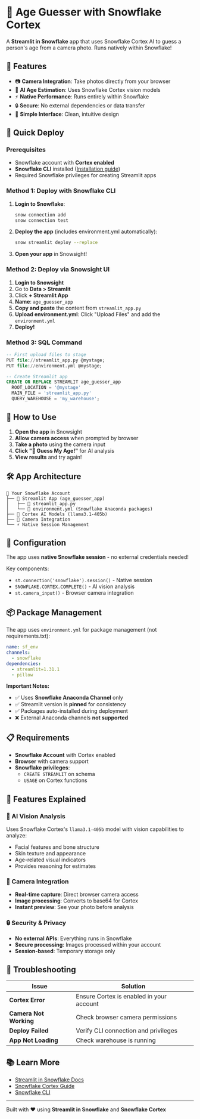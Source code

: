 # 📸 Age Guesser with Snowflake Cortex

A **Streamlit in Snowflake** app that uses Snowflake Cortex AI to guess a person's age from a camera photo. Runs natively within Snowflake!

## 🌟 Features

- 📷 **Camera Integration**: Take photos directly from your browser
- 🤖 **AI Age Estimation**: Uses Snowflake Cortex vision models
- ⚡ **Native Performance**: Runs entirely within Snowflake
- 🔒 **Secure**: No external dependencies or data transfer
- 🎯 **Simple Interface**: Clean, intuitive design

## 🚀 Quick Deploy

### Prerequisites
- Snowflake account with **Cortex enabled**
- **Snowflake CLI** installed ([Installation guide](https://docs.snowflake.com/en/developer-guide/snowflake-cli-v2/installation/installation))
- Required Snowflake privileges for creating Streamlit apps

### Method 1: Deploy with Snowflake CLI

1. **Login to Snowflake**:
   ```bash
   snow connection add
   snow connection test
   ```

2. **Deploy the app** (includes environment.yml automatically):
   ```bash
   snow streamlit deploy --replace
   ```

3. **Open your app** in Snowsight!

### Method 2: Deploy via Snowsight UI

1. **Login to Snowsight**
2. Go to **Data > Streamlit**
3. Click **+ Streamlit App**
4. **Name**: `age_guesser_app`
5. **Copy and paste** the content from `streamlit_app.py`
6. **Upload environment.yml**: Click "Upload Files" and add the `environment.yml`
7. **Deploy!**

### Method 3: SQL Command

```sql
-- First upload files to stage
PUT file://streamlit_app.py @mystage;
PUT file://environment.yml @mystage;

-- Create Streamlit app
CREATE OR REPLACE STREAMLIT age_guesser_app
  ROOT_LOCATION = '@mystage'
  MAIN_FILE = 'streamlit_app.py'
  QUERY_WAREHOUSE = 'my_warehouse';
```

## 📱 How to Use

1. **Open the app** in Snowsight
2. **Allow camera access** when prompted by browser
3. **Take a photo** using the camera input
4. **Click "🤖 Guess My Age!"** for AI analysis
5. **View results** and try again!

## 🛠️ App Architecture

```
📁 Your Snowflake Account
├── 🎯 Streamlit App (age_guesser_app)
│   ├── 📄 streamlit_app.py
│   └── 🐍 environment.yml (Snowflake Anaconda packages)
├── 🤖 Cortex AI Models (llama3.1-405b)
├── 📸 Camera Integration
└── ⚡ Native Session Management
```

## 🔧 Configuration

The app uses **native Snowflake session** - no external credentials needed!

Key components:
- `st.connection('snowflake').session()` - Native session
- `SNOWFLAKE.CORTEX.COMPLETE()` - AI vision analysis
- `st.camera_input()` - Browser camera integration

## 📦 Package Management

The app uses `environment.yml` for package management (not requirements.txt):

```yaml
name: sf_env
channels:
  - snowflake
dependencies:
  - streamlit=1.31.1
  - pillow
```

**Important Notes:**
- ✅ Uses **Snowflake Anaconda Channel** only
- ✅ Streamlit version is **pinned** for consistency  
- ✅ Packages auto-installed during deployment
- ❌ External Anaconda channels **not supported**

## 📋 Requirements

- **Snowflake Account** with Cortex enabled
- **Browser** with camera support
- **Snowflake privileges**: 
  - `CREATE STREAMLIT` on schema
  - `USAGE` on Cortex functions

## 🎯 Features Explained

### 🤖 AI Vision Analysis
Uses Snowflake Cortex's `llama3.1-405b` model with vision capabilities to analyze:
- Facial features and bone structure
- Skin texture and appearance  
- Age-related visual indicators
- Provides reasoning for estimates

### 📸 Camera Integration
- **Real-time capture**: Direct browser camera access
- **Image processing**: Converts to base64 for Cortex
- **Instant preview**: See your photo before analysis

### 🔒 Security & Privacy
- **No external APIs**: Everything runs in Snowflake
- **Secure processing**: Images processed within your account
- **Session-based**: Temporary storage only

## 🚨 Troubleshooting

| Issue | Solution |
|-------|----------|
| **Cortex Error** | Ensure Cortex is enabled in your account |
| **Camera Not Working** | Check browser camera permissions |
| **Deploy Failed** | Verify CLI connection and privileges |
| **App Not Loading** | Check warehouse is running |

## 📚 Learn More

- [Streamlit in Snowflake Docs](https://docs.snowflake.com/en/developer-guide/streamlit/about-streamlit)
- [Snowflake Cortex Guide](https://docs.snowflake.com/en/user-guide/snowflake-cortex/llm-functions)
- [Snowflake CLI](https://docs.snowflake.com/en/developer-guide/snowflake-cli-v2/index)

---

Built with ❤️ using **Streamlit in Snowflake** and **Snowflake Cortex** 
